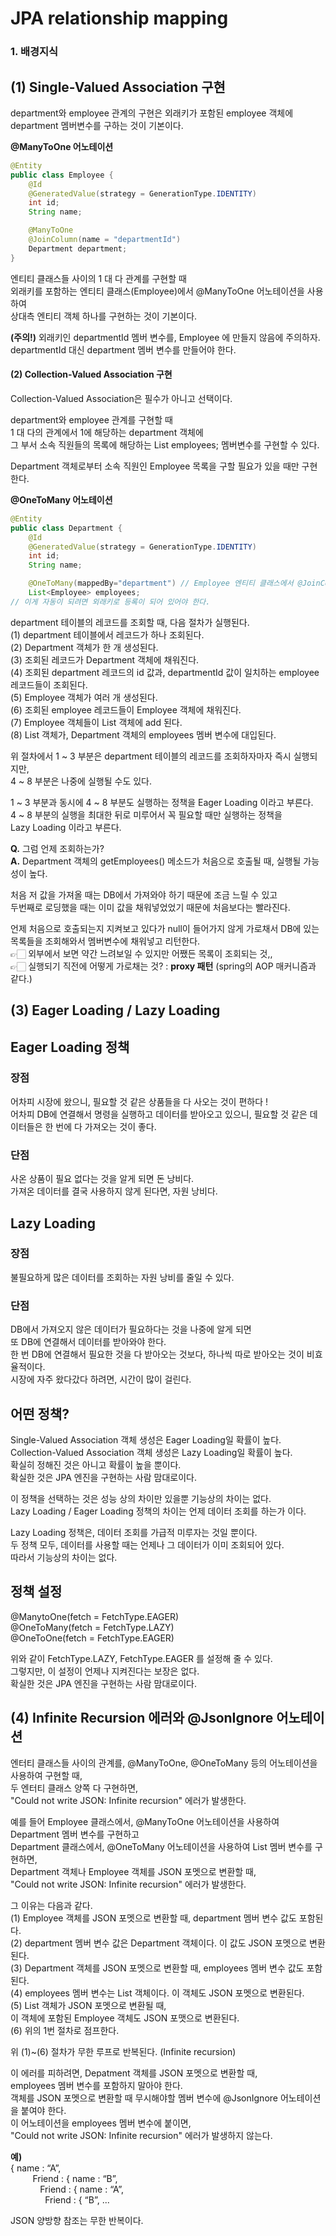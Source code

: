 # JPA relationship mapping   

### 1. 배경지식    

## (1) Single-Valued Association 구현   
department와 employee 관계의 구현은 외래키가 포함된 employee 객체에 department 멤버변수를 구하는 것이 기본이다.    

**@ManyToOne 어노테이션**  
```java
@Entity
public class Employee {
    @Id
    @GeneratedValue(strategy = GenerationType.IDENTITY) 
    int id;
    String name;

    @ManyToOne
    @JoinColumn(name = "departmentId")
    Department department;
}
```
엔티티 클래스들 사이의 1 대 다 관계를 구현할 때  
외래키를 포함하는 엔티티 클래스(Employee)에서 @ManyToOne 어노테이션을 사용하여   
상대측 엔티티 객체 하나를 구현하는 것이 기본이다.   

**(주의!)**
외래키인 departmentId 멤버 변수를, Employee 에 만들지 않음에 주의하자.   
departmentId 대신 department 멤버 변수를 만들어야 한다.   


#### (2) Collection-Valued Association 구현   
Collection-Valued Association은 필수가 아니고 선택이다.   

department와 employee 관계를 구현할 때   
1 대 다의 관계에서 1에 해당하는 department 객체에   
그 부서 소속 직원들의 목록에 해당하는 List<Employee> employees; 멤버변수를 구현할 수 있다.   

Department 객체로부터 소속 직원인 Employee 목록을 구할 필요가 있을 때만 구현한다.   

**@OneToMany 어노테이션**  
```java
@Entity
public class Department {
    @Id
    @GeneratedValue(strategy = GenerationType.IDENTITY)
    int id;
    String name;

    @OneToMany(mappedBy="department") // Employee 엔티티 클래스에서 @JoinColumn 어노테이션이 붙은 멤버변수
    List<Employee> employees;
// 이게 자동이 되려면 외래키로 등록이 되어 있어야 한다.
```

department 테이블의 레코드를 조회할 때, 다음 절차가 실행된다.   
(1) department 테이블에서 레코드가 하나 조회된다.   
(2) Department 객체가 한 개 생성된다.  
(3) 조회된 레코드가 Department 객체에 채워진다.  
(4) 조회된 department 레코드의 id 값과, departmentId 값이 일치하는 employee 레코드들이 조회된다.  
(5) Employee 객체가 여러 개 생성된다.  
(6) 조회된 employee 레코드들이 Employee 객체에 채워진다.  
(7) Employee 객체들이 List<Employee> 객체에 add 된다.  
(8) List<Employee> 객체가, Department 객체의 employees 멤버 변수에 대입된다.  

위 절차에서 1 ~ 3 부분은 department 테이블의 레코드를 조회하자마자 즉시 실행되지만,  
4 ~ 8 부분은 나중에 실행될 수도 있다.  

1 ~ 3 부분과 동시에 4 ~ 8 부분도 실행하는 정책을 Eager Loading 이라고 부른다.  
4 ~ 8 부분의 실행을 최대한 뒤로 미루어서 꼭 필요할 때만 실행하는 정책을     
Lazy Loading 이라고 부른다.   

**Q.** 그럼 언제 조회하는가?     
**A.** Department 객체의 getEmployees() 메소드가 처음으로 호출될 때, 실행될 가능성이 높다.    

처음 저 값을 가져올 때는 DB에서 가져와야 하기 때문에 조금 느릴 수 있고    
두번째로 로딩했을 때는 이미 값을 채워넣었었기 때문에 처음보다는 빨라진다.     

언제 처음으로 호출되는지 지켜보고 있다가 null이 들어가지 않게 가로채서 DB에 있는 목록들을 조회해와서 멤버변수에 채워넣고 리턴한다.          
👉🏻 외부에서 보면 약간 느려보일 수 있지만 어쨌든 목록이 조회되는 것,,          
👉🏻 실행되기 직전에 어떻게 가로채는 것? : **proxy 패턴** (spring의 AOP 매커니즘과 같다.)             


## (3) Eager Loading / Lazy Loading     
## Eager Loading 정책     
### 장점          
어차피 시장에 왔으니, 필요할 것 같은 상품들을 다 사오는 것이 편하다 !            
어차피 DB에 연결해서 명령을 실행하고 데이터를 받아오고 있으니, 필요할 것 같은 데이터들은 한 번에 다 가져오는 것이 좋다.           
### 단점         
사온 상품이 필요 없다는 것을 알게 되면 돈 낭비다.         
가져온 데이터를 결국 사용하지 않게 된다면, 자원 낭비다.      

## Lazy Loading        
### 장점        
불필요하게 많은 데이터를 조회하는 자원 낭비를 줄일 수 있다.      

### 단점    
DB에서 가져오지 않은 데이터가 필요하다는 것을 나중에 알게 되면   
또 DB에 연결해서 데이터를 받아와야 한다.    
한 번 DB에 연결해서 필요한 것을 다 받아오는 것보다, 하나씩 따로 받아오는 것이 비효율적이다.    
시장에 자주 왔다갔다 하려면, 시간이 많이 걸린다.    


## 어떤 정책?    
Single-Valued Association 객체 생성은 Eager Loading일 확률이 높다.         
Collection-Valued Association 객체 생성은 Lazy Loading일 확률이 높다.          
확실히 정해진 것은 아니고 확률이 높을 뿐이다.           
확실한 것은 JPA 엔진을 구현하는 사람 맘대로이다.          

이 정책을 선택하는 것은 성능 상의 차이만 있을뿐 기능상의 차이는 없다.          
Lazy Loading / Eager Loading 정책의 차이는 언제 데이터 조회를 하는가 이다.          

Lazy Loading 정책은, 데이터 조회를 가급적 미루자는 것일 뿐이다.           
두 정책 모두, 데이터를 사용할 때는 언제나 그 데이터가 이미 조회되어 있다.              
따라서 기능상의 차이는 없다.          

## 정책 설정  
@ManytoOne(fetch = FetchType.EAGER)        
@OneToMany(fetch = FetchType.LAZY)       
@OneToOne(fetch = FetchType.EAGER)           
 
위와 같이 FetchType.LAZY, FetchType.EAGER 를 설정해 줄 수 있다.        
그렇지만, 이 설정이 언제나 지켜진다는 보장은 없다.       
확실한 것은 JPA 엔진을 구현하는 사람 맘대로이다.      



## (4) Infinite Recursion 에러와 @JsonIgnore 어노테이션     
엔터티 클래스들 사이의 관계를, @ManyToOne, @OneToMany 등의 어노테이션을 사용하여 구현할 때,  
두 엔터티 클래스 양쪽 다 구현하면,    
"Could not write JSON: Infinite recursion" 에러가 발생한다.  

예를 들어 Employee 클래스에서, @ManyToOne 어노테이션을 사용하여 Department 멤버 변수를 구현하고  
Department 클래스에서, @OneToMany 어노테이션을 사용하여 List<Employee> 멤버 변수를 구현하면,  
Department 객체나 Employee 객체를 JSON 포멧으로 변환할 때,  
"Could not write JSON: Infinite recursion" 에러가 발생한다.  

그 이유는 다음과 같다.      
(1) Employee 객체를 JSON 포멧으로 변환할 때, department 멤버 변수 값도 포함된다.      
(2) department 멤버 변수 값은 Department 객체이다. 이 값도 JSON 포멧으로 변환된다.      
(3) Department 객체를 JSON 포멧으로 변환할 때, employees 멤버 변수 값도 포함된다.       
(4) employees 멤버 변수는 List<Employee> 객체이다. 이 객체도 JSON 포멧으로 변환된다.      
(5) List<Employee> 객체가 JSON 포멧으로 변환될 때,        
    이 객체에 포함된 Employee 객체도 JSON 포맷으로 변환된다.         
(6) 위의 1번 절차로 점프한다.     

위 (1)~(6) 절차가 무한 루프로 반복된다. (Infinite recursion)       

이 에러를 피하려면, Depatment 객체를 JSON 포멧으로 변환할 때,        
employees 멤버 변수를 포함하지 말아야 한다.       
객체를 JSON 포멧으로 변환할 때 무시해야할 멤버 변수에 @JsonIgnore 어노테이션을 붙여야 한다.       
이 어노테이션을 employees 멤버 변수에 붙이면,          
"Could not write JSON: Infinite recursion" 에러가 발생하지 않는다.         

**예)**       
{ name : “A”,  
&nbsp;&nbsp;&nbsp;&nbsp;&nbsp;&nbsp;&nbsp;&nbsp;&nbsp;Friend : { name : “B”,   
&nbsp;&nbsp;&nbsp;&nbsp;&nbsp;&nbsp;&nbsp;&nbsp;&nbsp;&nbsp;&nbsp;&nbsp;Friend : { name : “A”,    
&nbsp;&nbsp;&nbsp;&nbsp;&nbsp;&nbsp;&nbsp;&nbsp;&nbsp;&nbsp;&nbsp;&nbsp;&nbsp;&nbsp;Friend : { “B”,   ...

JSON 양방향 참조는 무한 반복이다.   

